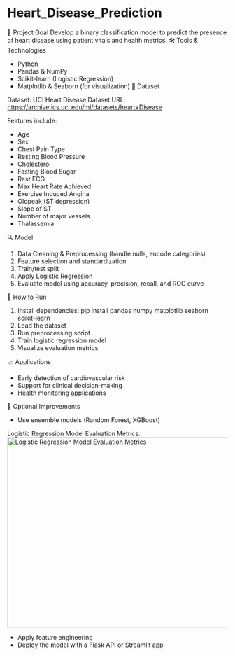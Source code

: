 # Heart_Disease_Prediction

📌 Project Goal
Develop a binary classification model to predict the presence of heart disease using patient vitals and health metrics.
🛠 Tools & Technologies
- Python
- Pandas & NumPy
- Scikit-learn (Logistic Regression)
- Matplotlib & Seaborn (for visualization)
📂 Dataset

Dataset: UCI Heart Disease Dataset
URL: https://archive.ics.uci.edu/ml/datasets/heart+Disease

Features include:
- Age
- Sex
- Chest Pain Type
- Resting Blood Pressure
- Cholesterol
- Fasting Blood Sugar
- Rest ECG
- Max Heart Rate Achieved
- Exercise Induced Angina
- Oldpeak (ST depression)
- Slope of ST
- Number of major vessels
- Thalassemia

🔍 Model

1. Data Cleaning & Preprocessing (handle nulls, encode categories)
2. Feature selection and standardization
3. Train/test split
4. Apply Logistic Regression
5. Evaluate model using accuracy, precision, recall, and ROC curve

🚀 How to Run

1. Install dependencies:
   pip install pandas numpy matplotlib seaborn scikit-learn
2. Load the dataset
3. Run preprocessing script
4. Train logistic regression model
5. Visualize evaluation metrics

📈 Applications

- Early detection of cardiovascular risk
- Support for clinical decision-making
- Health monitoring applications

📎 Optional Improvements

- Use ensemble models (Random Forest, XGBoost)

Logistic Regression Model Evaluation Metrics:
<img width="567" height="435" alt="Logistic Regression Model Evaluation Metrics" src="https://github.com/user-attachments/assets/6f481a8d-3bb6-4412-bae4-95e9aeecd3a2" />

- Apply feature engineering
- Deploy the model with a Flask API or Streamlit app

